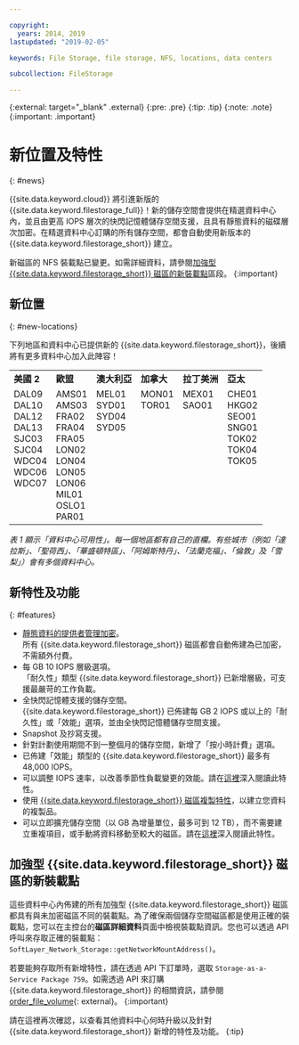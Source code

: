 ```yaml
---

copyright:
  years: 2014, 2019
lastupdated: "2019-02-05"

keywords: File Storage, file storage, NFS, locations, data centers

subcollection: FileStorage

---
```

{:external: target="_blank" .external}
{:pre: .pre}
{:tip: .tip}
{:note: .note}
{:important: .important}

# 新位置及特性
{: #news}

{{site.data.keyword.cloud}} 將引進新版的 {{site.data.keyword.filestorage_full}}！新的儲存空間會提供在精選資料中心內，並且由更高 IOPS 層次的快閃記憶體儲存空間支援，且具有靜態資料的磁碟層次加密。在精選資料中心訂購的所有儲存空間，都會自動使用新版本的 {{site.data.keyword.filestorage_short}} 建立。

新磁區的 NFS 裝載點已變更。如需詳細資料，請參閱[加強型 {{site.data.keyword.filestorage_short}} 磁區的新裝載點](#new-mount-point-for-enhanced-file-storage-volumes)區段。
{:important}

## 新位置
{: #new-locations}

下列地區和資料中心已提供新的 {{site.data.keyword.filestorage_short}}，後續將有更多資料中心加入此陣容！

<table role="presentation">
  <tr>
    <td><strong>美國 2</strong></td>
    <td><strong>歐盟</strong></td>
    <td><strong>澳大利亞</strong></td>
    <td><strong>加拿大</strong></td>
    <td><strong>拉丁美洲</strong></td>
    <td><strong>亞太</strong></td>
  </tr>
  <tr>
    <td>DAL09<br />
	DAL10<br />
	DAL12<br />
	DAL13<br />
	SJC03<br />
SJC04<br />
	WDC04<br />
	WDC06<br />
	WDC07<br />
	<br /><br /><br />
    </td>
    <td>AMS01<br />
AMS03<br />
	FRA02<br />
	FRA04<br />
	FRA05<br />
	LON02<br />
	LON04<br />
	LON05<br />
	LON06<br />
	MIL01<br />
	OSLO1<br />
	PAR01<br />
    </td>
    <td>MEL01<br />
SYD01<br />
SYD04<br />
        SYD05<br /><br /><br /><br /><br /><br /><br /><br /><br />
    </td>
    <td>MON01<br />
TOR01<br />
	<br /><br /><br /><br /><br /><br /><br /><br /><br /><br />
    </td>
    <td>MEX01<br />
SAO01<br />
	<br /><br /><br /><br /><br /><br /><br /><br /><br /><br />
    </td>
    <td>CHE01<br />
HKG02<br />
	SEO01<br />
	SNG01<br />
TOK02<br />
	TOK04<br />
	TOK05<br />
	<br /><br /><br /><br /><br />
    </td>
  </tr>
</table>

*表 1 顯示「資料中心可用性」。每一個地區都有自己的直欄。有些城市（例如「達拉斯」、「聖荷西」、「華盛頓特區」、「阿姆斯特丹」、「法蘭克福」、「倫敦」及「雪梨」）會有多個資料中心。*

## 新特性及功能
{: #features}

- [靜態資料的提供者管理加密](/docs/infrastructure/FileStorage?topic=FileStorage-encryption)。<br/> 所有 {{site.data.keyword.filestorage_short}} 磁區都會自動佈建為已加密，不需額外付費。
- 每 GB 10 IOPS 層級選項。<br/> 「耐久性」類型 {{site.data.keyword.filestorage_short}} 已新增層級，可支援最嚴苛的工作負載。
- 全快閃記憶體支援的儲存空間。<br/> {{site.data.keyword.filestorage_short}} 已佈建每 GB 2 IOPS 或以上的「耐久性」或「效能」選項，並由全快閃記憶體儲存空間支援。
- Snapshot 及抄寫支援。
- 針對計劃使用期間不到一整個月的儲存空間，新增了「按小時計費」選項。
- 已佈建「效能」類型的 {{site.data.keyword.filestorage_short}} 最多有 48,000 IOPS。
- 可以調整 IOPS 速率，以改善季節性負載變更的效能。請在[這裡](/docs/infrastructure/FileStorage?topic=FileStorage-adjustingIOPS)深入閱讀此特性。
- 使用 [{{site.data.keyword.filestorage_short}} 磁區複製特性](/docs/infrastructure/FileStorage?topic=FileStorage-duplicatevolume)，以建立您資料的複製品。
- 可以立即擴充儲存空間（以 GB 為增量單位，最多可到 12 TB），而不需要建立重複項目，或手動將資料移動至較大的磁區。請在[這裡](/docs/infrastructure/FileStorage?topic=FileStorage-expandCapacity)深入閱讀此特性。

## 加強型 {{site.data.keyword.filestorage_short}} 磁區的新裝載點

這些資料中心內佈建的所有加強型 {{site.data.keyword.filestorage_short}} 磁區都具有與未加密磁區不同的裝載點。為了確保兩個儲存空間磁區都是使用正確的裝載點，您可以在主控台的**磁區詳細資料**頁面中檢視裝載點資訊。您也可以透過 API 呼叫來存取正確的裝載點：`SoftLayer_Network_Storage::getNetworkMountAddress()`。

若要能夠存取所有新增特性，請在透過 API 下訂單時，選取 `Storage-as-a-Service Package 759`。如需透過 API 來訂購 {{site.data.keyword.filestorage_short}} 的相關資訊，請參閱 [order_file_volume](https://softlayer-python.readthedocs.io/en/latest/api/managers/file/#SoftLayer.managers.file.FileStorageManager.order_file_volume){: external}。
{:important}

請在這裡再次確認，以查看其他資料中心何時升級以及針對 {{site.data.keyword.filestorage_short}} 新增的特性及功能。
{:tip}
